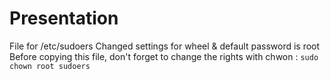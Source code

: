# Presentation

File for /etc/sudoers
Changed settings for wheel & default password is root
Before copying this file, don't forget to change the rights with chwon : `sudo chown root sudoers`
